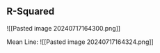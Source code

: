 
## R-Squared
![[Pasted image 20240717164300.png]]

Mean Line: 
![[Pasted image 20240717164324.png]]